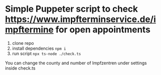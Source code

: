 # Simple Puppeter script to check https://www.impfterminservice.de/impftermine for open appointments

1. clone repo
2. install dependencies `npm i`
3. run script `npx ts-node ./check.ts`

You can change the county and number of Impfzentren under settings inside check.ts
